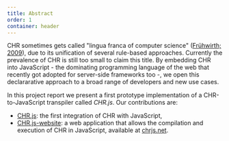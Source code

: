 ```yaml
---
title: Abstract
order: 1
container: header
---
```


CHR sometimes gets called "lingua franca of computer science" ([Frühwirth; 2009](#ref-fruhwirth2009talk)), due to its unification of several rule-based approaches. Currently the prevalence of CHR is still too small to claim this title. By embedding CHR into JavaScript - the dominating programming language of the web that recently got adopted for server-side frameworks too -, we open this declararative approach to a broad range of developers and new use cases.

In this project report we present a first prototype implementation of a CHR-to-JavaScript transpiler called *CHR.js*. Our contributions are:

- [CHR.js](https://github.com/fnogatz/CHR.js): the first integration of CHR with JavaScript,
- [CHR.js-website](https://github.com/fnogatz/CHR.js-website): a web application that allows the compilation and execution of CHR in JavaScript, available at [chrjs.net](http://chrjs.net/).
